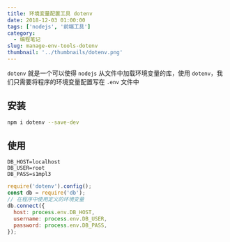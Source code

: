 ```yaml
---
title: 环境变量配置工具 dotenv
date: 2018-12-03 01:00:00
tags: ['nodejs', '前端工具']
category:
  - 编程笔记
slug: manage-env-tools-dotenv
thumbnail: '../thumbnails/dotenv.png'
---
```


`dotenv` 就是一个可以使得 `nodejs` 从文件中加载环境变量的库，使用 `dotenv`，我们只需要将程序的环境变量配置写在 `.env` 文件中

## 安装

```bash
npm i dotenv --save-dev
```

## 使用

```docker
DB_HOST=localhost
DB_USER=root
DB_PASS=s1mpl3
```

```js
require('dotenv').config();
const db = require('db');
// 在程序中使用定义的环境变量
db.connect({
  host: process.env.DB_HOST,
  username: process.env.DB_USER,
  password: process.env.DB_PASS,
});
```
